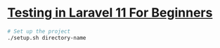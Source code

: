# [Testing in Laravel 11 For Beginners](https://laraveldaily.com/course/testing-laravel "Testing in Laravel 11 For Beginners")

```bash
# Set up the project
./setup.sh directory-name
```
